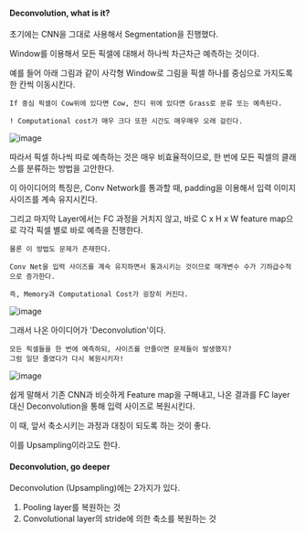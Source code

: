 #### Deconvolution, what is it?

초기에는 CNN을 그대로 사용해서 Segmentation을 진행했다.

Window를 이용해서 모든 픽셀에 대해서 하나씩 차근차근 예측하는 것이다.

예를 들어 아래 그림과 같이 사각형 Window로 그림을 픽셀 하나를 중심으로 가지도록 한 칸씩 이동시킨다.

    If 중심 픽셀이 Cow위에 있다면 Cow, 잔디 위에 있다면 Grass로 분류 또는 예측된다.

    ! Computational cost가 매우 크다 또한 시간도 매우매우 오래 걸린다.
            
![image](https://user-images.githubusercontent.com/59076451/129017757-a225379b-8ddb-4689-b17d-aa8d2585554a.png)            

따라서 픽셀 하나씩 따로 예측하는 것은 매우 비효율적이므로, 한 번에 모든 픽셀의 클래스를 분류하는 방법을 고안한다.            

이 아이디어의 특징은, Conv Network를 통과할 때, padding을 이용해서 입력 이미지 사이즈를 계속 유지시킨다.

그리고 마지막 Layer에서는 FC 과정을 거치지 않고, 바로 C x H x W feature map으로 각각 픽셀 별로 바로 예측을 진행한다.

    물론 이 방법도 문제가 존재한다.

    Conv Net을 입력 사이즈를 계속 유지하면서 통과시키는 것이므로 매개변수 수가 기하급수적으로 증가한다.

    즉, Memory과 Computational Cost가 굉장히 커진다.

![image](https://user-images.githubusercontent.com/59076451/129017800-c4c66e34-5102-4292-b20b-2f2bf0e6a9bc.png)
            

그래서 나온 아이디어가 'Deconvolution'이다. 

    모든 픽셀들을 한 번에 예측하되, 사이즈를 안줄이면 문제들이 발생했지?
    그럼 일단 줄였다가 다시 복원시키자! 
    
![image](https://user-images.githubusercontent.com/59076451/129018598-3a1773ad-9f6d-4c48-8e64-21b433e465fb.png)
    
쉽게 말해서 기존 CNN과 비슷하게 Feature map을 구해내고, 나온 결과를 FC layer 대신 Deconvolution을 통해 입력 사이즈로 복원시킨다.

이 때, 앞서 축소시키는 과정과 대칭이 되도록 하는 것이 좋다.

이를 Upsampling이라고도 한다.

#### Deconvolution, go deeper

Deconvolution (Upsampling)에는 2가지가 있다.

1. Pooling layer를 복원하는 것 
2. Convolutional layer의 stride에 의한 축소를 복원하는 것 


